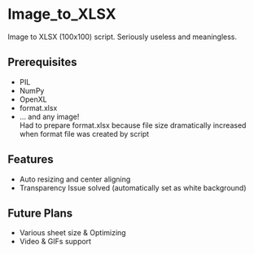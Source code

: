 # Image_to_XLSX
Image to XLSX (100x100) script. Seriously useless and meaningless.
## Prerequisites
- PIL
- NumPy
- OpenXL
- format.xlsx
- ... and any image!  
Had to prepare format.xlsx because file size dramatically increased when format file was created by script
## Features
- Auto resizing and center aligning
- Transparency Issue solved (automatically set as white background)
## Future Plans
- Various sheet size & Optimizing
- Video & GIFs support
